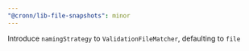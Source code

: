 ```yaml
---
"@cronn/lib-file-snapshots": minor
---
```


Introduce `namingStrategy` to `ValidationFileMatcher`, defaulting to `file`
